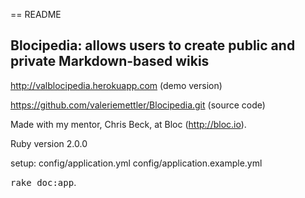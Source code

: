 == README

## Blocipedia:  allows users to create public and private Markdown-based wikis

http://valblocipedia.herokuapp.com (demo version)

https://github.com/valeriemettler/Blocipedia.git (source code)

Made with my mentor, Chris Beck, at Bloc (http://bloc.io).

Ruby version 2.0.0

setup:
config/application.yml
config/application.example.yml

<tt>rake doc:app</tt>.

